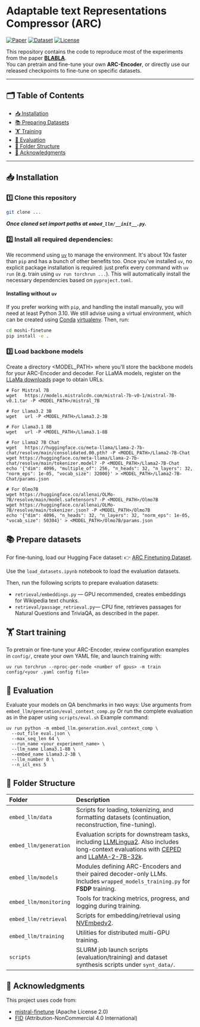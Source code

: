 #  Adaptable text Representations Compressor (ARC)

[![Paper](https://img.shields.io/badge/arXiv-Paper-red?logo=arxiv&logoColor=white)](https://arxiv.org/abs/<your-paper-id>)
[![Dataset](https://img.shields.io/badge/Dataset-HuggingFace-orange?logo=huggingface&logoColor=white)](https://huggingface.co/datasets/HippolyteP/ARC_finetuning)
[![License](https://img.shields.io/badge/license-Apache%202.0-green.svg)](https://www.apache.org/licenses/LICENSE-2.0)

This repository contains the code to reproduce most of the experiments from the paper [**BLABLA**](bla).  
You can pretrain and fine-tune your own **ARC-Encoder**, or directly use our released checkpoints to fine-tune on specific datasets.  

---

## 🗂️ Table of Contents
- [📥 Installation](#-installation)
- [📚 Preparing Datasets](#-preparing-datasets)
- [🏋️ Training](#-training)
- [🔮 Evaluation](#-evaluation)
- [📁 Folder Structure](#-folder-structure)
- [🙏 Acknowledgments](#-acknowledgments)

---


## 📥 Installation

### 1️⃣ Clone this repository
```sh
git clone ...
```
***Once cloned set import paths at `embed_llm/__init__.py`.***

### 2️⃣ Install all required dependencies:
We recommend using [`uv`](https://docs.astral.sh/uv/) to manage the environment.
It's about 10x faster than `pip` and has a bunch of other benefits too.
Once you've installed `uv`, no explicit package installation is required:
just prefix every command with `uv run` (e.g. train using `uv run torchrun ...`).
This will automatically install the necessary dependencies based on `pyproject.toml`.

#### Installing without `uv`

If you prefer working with `pip`, and handling the install manually, you will need at least Python 3.10. 
We still advise using a virtual environment,
which can be created using [Conda](https://www.anaconda.com/docs/getting-started/miniconda/install#quickstart-install-instructions)
[virtualenv](https://virtualenv.pypa.io/en/latest/).
Then, run:

```sh
cd moshi-finetune
pip install -e .
```

### 3️⃣ Load backbone models

Create a directory <MODEL_PATH> where you’ll store the backbone models for your ARC-Encoder and decoder.
For LLaMA models, register on the [LLaMa downloads](https://www.llama.com/llama-downloads/)  page to obtain URLs.

```
# For Mistral 7B
wget   https://models.mistralcdn.com/mistral-7b-v0-1/mistral-7B-v0.1.tar -P <MODEL_PATH>/mistral_7B

# For Llama3.2 3B
wget   url -P <MODEL_PATH>/Llama3.2-3B

# For Llama3.1 8B
wget   url -P <MODEL_PATH>/Llama3.1-8B

# For Llama2 7B Chat
wget   https://huggingface.co/meta-llama/Llama-2-7b-chat/resolve/main/consolidated.00.pth? -P <MODEL_PATH>/Llama2-7B-Chat
wget https://huggingface.co/meta-llama/Llama-2-7b-chat/resolve/main/tokenizer.model? -P <MODEL_PATH>/Llama2-7B-Chat
echo '{"dim": 4096, "multiple_of": 256, "n_heads": 32, "n_layers": 32, "norm_eps": 1e-05, "vocab_size": 32000}' > <MODEL_PATH>/Llama2-7B-Chat/params.json

# For Olmo7B
wget https://huggingface.co/allenai/OLMo-7B/resolve/main/model.safetensors? -P <MODEL_PATH>/Olmo7B
wget https://huggingface.co/allenai/OLMo-7B/resolve/main/tokenizer.json? -P <MODEL_PATH>/Olmo7B
echo '{"dim": 4096, "n_heads": 32, "n_layers": 32, "norm_eps": 1e-05, "vocab_size": 50304}' > <MODEL_PATH>/Olmo7B/params.json
```


## 📚 Prepare datasets

For fine-tuning, load our Hugging Face dataset:
👉 [ARC Finetuning Dataset](https://huggingface.co/datasets/HippolyteP/ARC_finetuning). 

Use the `load_datasets.ipynb` notebook to load the evaluation datasets. 

Then,  run the following scripts to prepare evaluation datasets:
- `retrieval/embeddings.py` — GPU recommended, creates embeddings for Wikipedia text chunks.
- `retrieval/passage_retrieval.py`— CPU fine, retrieves passages for Natural Questions and TriviaQA, as described in the paper.

## 🏋️ Start training 

To pretrain or fine-tune your ARC-Encoder, review configuration examples in `config/`,
create your own YAML file, and launch training with:

```
uv run torchrun --nproc-per-node <number of gpus> -m train config/<your .yaml config file>
```


## 🔮 Evaluation
Evaluate your models on QA benchmarks in two ways:
Use arguments from `embed_llm/generation/eval_context_comp.py`
Or run the complete evaluation as in the paper using `scripts/eval.sh`
Example command:
```
uv run python -m embed_llm.generation.eval_context_comp \
  --out_file eval.json \
  --max_seq_len 64 \
  --run_name <your_experiment_name> \
  --llm_name Llama3.1-8B \
  --embed_name Llama3.2-3B \
  --llm_number 0 \
  --n_icl_exs 5

```

## 📁 Folder Structure
| Folder                 | Description                                                                                                                                                                                                                                                            |
| :--------------------- | :--------------------------------------------------------------------------------------------------------------------------------------------------------------------------------------------------------------------------------------------------------------------- |
| `embed_llm/data`       | Scripts for loading, tokenizing, and formatting datasets (continuation, reconstruction, fine-tuning).                                                                                                                                                                  |
| `embed_llm/generation` | Evaluation scripts for downstream tasks, including [LLMLingua2](https://arxiv.org/abs/2403.12968). Also includes long-context evaluations with [CEPED](https://arxiv.org/abs/2402.16617) and [LLaMA-2-7B-32k](https://huggingface.co/togethercomputer/LLaMA-2-7B-32K). |
| `embed_llm/models`     | Modules defining ARC-Encoders and their paired decoder-only LLMs. Includes `wrapped_models_training.py` for **FSDP** training.                                                                                                                                         |
| `embed_llm/monitoring` | Tools for tracking metrics, progress, and logging during training.                                                                                                                                                                                                     |
| `embed_llm/retrieval`  | Scripts for embedding/retrieval using [NVEmbedv2](https://arxiv.org/abs/2405.17428).                                                                                                                                                                                   |
| `embed_llm/training`   | Utilities for distributed multi-GPU training.                                                                                                                                                                                                                          |
| `scripts`              | SLURM job launch scripts (evaluation/training) and dataset synthesis scripts under `synt_data/`.                                                                                                                                                                       |
##  🙏 Acknowledgments
This project uses code from:
- [mistral-finetune](https://github.com/mistralai/mistral-finetune)  (Apache License 2.0)
- [FID](https://github.com/facebookresearch/FiD) (Attribution-NonCommercial 4.0 International)